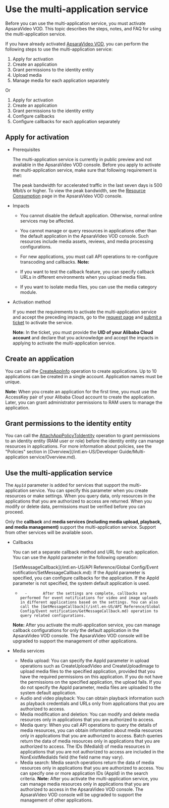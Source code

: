 # Use the multi-application service

Before you can use the multi-application service, you must activate ApsaraVideo VOD. This topic describes the steps, notes, and FAQ for using the multi-application service.

If you have already activated [ApsaraVideo VOD](https://www.aliyun.com/product/vod?spm=a2c4g.11186623.2.20.67e51a9e8NkYq1), you can perform the following steps to use the multi-application service:

1.  Apply for activation
2.  Create an application
3.  Grant permissions to the identity entity
4.  Upload media
5.  Manage media for each application separately

Or

1.  Apply for activation
2.  Create an application
3.  Grant permissions to the identity entity
4.  Configure callbacks
5.  Configure callbacks for each application separately

## Apply for activation

-   Prerequisites

    The multi-application service is currently in public preview and not available in the ApsaraVideo VOD console. Before you apply to activate the multi-application service, make sure that following requirement is met:

    The peak bandwidth for accelerated traffic in the last seven days is 500 Mbit/s or higher. To view the peak bandwidth, see the [Resource Consumption](https://vod.console.aliyun.com/?spm=a2c4g.11186623.2.22.67e51a9e8NkYq1#/usage/flow) page in the ApsaraVideo VOD console.

-   Impacts

    -   You cannot disable the default application. Otherwise, normal online services may be affected.
    -   You cannot manage or query resources in applications other than the default application in the ApsaraVideo VOD console. Such resources include media assets, reviews, and media processing configurations.
    -   For new applications, you must call API operations to re-configure transcoding and callbacks.
    **Note:**

    -   If you want to test the callback feature, you can specify callback URLs in different environments when you upload media files.
    -   If you want to isolate media files, you can use the media category module.
-   Activation method

    If you meet the requirements to activate the multi-application service and accept the preceding impacts, go to the [request page](https://page.aliyun.com/form/act1652018117/index.htm) and [submit a ticket](https://selfservice.console.aliyun.com/ticket/category/vod/recommend/561) to activate the service.

    **Note:** In the ticket, you must provide the **UID of your Alibaba Cloud account** and declare that you acknowledge and accept the impacts in applying to activate the multi-application service.


## Create an application

You can call the [CreateAppInfo]() operation to create applications. Up to 10 applications can be created in a single account. Application names must be unique.

**Note:** When you create an application for the first time, you must use the AccessKey pair of your Alibaba Cloud account to create the application. Later, you can grant administrator permissions to RAM users to manage the application.

## Grant permissions to the identity entity

You can call the [AttachAppPolicyToIdentity]() operation to grant permissions to an identity entity \(RAM user or role\) before the identity entity can manage resources in applications. For more information about policies, see the "Policies" section in [Overview](/intl.en-US/Developer Guide/Multi-application service/Overview.md).

## Use the multi-application service

The `AppId` parameter is added for services that support the multi-application service. You can specify this parameter when you create resources or make settings. When you query data, only resources in the applications that you are authorized to access are returned. When you modify or delete data, permissions must be verified before you can proceed.

Only the **callback** and **media services \(including media upload, playback, and media management\)** support the multi-application service. Support from other services will be available soon.

-   Callbacks

    You can set a separate callback method and URL for each application. You can use the AppId parameter in the following operation:

    [SetMessageCallback](/intl.en-US/API Reference/Global Config/Event notification/SetMessageCallback.md): If the AppId parameter is specified, you can configure callbacks for the application. If the AppId parameter is not specified, the system default application is used.

    -       -       After the settings are complete, callbacks are performed for event notifications for video and image uploads in different applications based on the settings. You can also call the [GetMessageCallback](/intl.en-US/API Reference/Global Config/Event notification/GetMessageCallback.md) operation to query related configurations.

    **Note:** After you activate the multi-application service, you can manage callback configurations for only the default application in the ApsaraVideo VOD console. The ApsaraVideo VOD console will be upgraded to support the management of other applications.

-   Media services

    -   Media upload: You can specify the AppId parameter in upload operations such as CreateUploadVideo and CreateUploadImage to upload media files to the specified application, provided that you have the required permissions on this application. If you do not have the permissions on the specified application, the upload fails. If you do not specify the AppId parameter, media files are uploaded to the system default application.
    -   Audio and video playback: You can obtain playback information such as playback credentials and URLs only from applications that you are authorized to access.
    -   Media modification and deletion: You can modify and delete media resources only in applications that you are authorized to access.
    -   Media query: When you call API operations to query the details of media resources, you can obtain information about media resources only in applications that you are authorized to access. Batch queries return the data of media resources only in applications that you are authorized to access. The IDs \(MediaId\) of media resources in applications that you are not authorized to access are included in the NonExistMediaIds field \(the field name may vary\).
    -   Media search: Media search operations return the data of media resources only in applications that you are authorized to access. You can specify one or more application IDs \(AppId\) in the search criteria.
    **Note:** After you activate the multi-application service, you can manage media resources only in applications that you are authorized to access in the ApsaraVideo VOD console. The ApsaraVideo VOD console will be upgraded to support the management of other applications.


